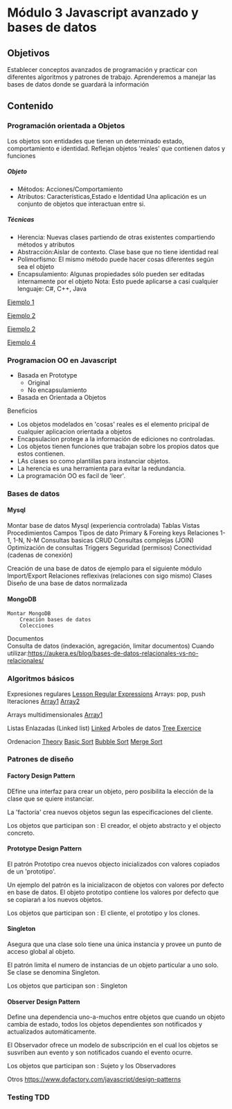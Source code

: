 # Módulo 3 Javascript avanzado y bases de datos

## Objetivos

Establecer conceptos avanzados de programación y practicar con diferentes algoritmos y patrones de trabajo. Aprenderemos a manejar las bases de datos donde se guardará la información

## Contenido

### Programación orientada a Objetos
Los objetos son entidades que tienen un determinado estado, comportamiento e identidad.
Reflejan objetos 'reales' que contienen datos y funciones

##### Objeto
* Métodos: Acciones/Comportamiento
* Atributos: Características,Estado e Identidad
Una aplicación es un conjunto de objetos que interactuan entre si.

##### Técnicas
* Herencia: Nuevas clases partiendo de otras existentes compartiendo métodos y atributos
* Abstracción:Aislar de contexto. Clase base que no tiene identidad real
* Polimorfismo: El mismo método puede hacer cosas diferentes según sea el objeto	
* Encapsulamiento: Algunas propiedades sólo pueden ser editadas internamente por el objeto
Nota: Esto puede aplicarse a casi cualquier lenguaje: C#, C++, Java

[Ejemplo 1](OOJavascript/ejemplo1.md)

[Ejemplo 2](OOJavascript/ejemplo2.md)

[Ejemplo 2](OOJavascript/ejemplo3.md)

[Ejemplo 4](OOJavascript/ejemplo4.js)

### Programacion OO en Javascript
 
 * Basada en Prototype 
	* Original
	* No encapsulamiento
 * Basada en Orientada a Objetos


Beneficios 

* Los objetos modelados en 'cosas' reales es el elemento pricipal de cualquier aplicacion orientada a objetos
* Encapsulacion protege a la información de ediciones no controladas.
* Los objetos tienen funciones que trabajan sobre los propios datos que estos contienen.
* LAs clases so como plantillas para instanciar objetos.
* La herencia es una herramienta para evitar la redundancia.
* La programación OO es facil de 'leer'.

### Bases de datos
#### Mysql
Montar base de datos Mysql (experiencia controlada)
Tablas
Vistas 
Procedimientos
Campos
Tipos de dato
Primary & Foreing keys
Relaciones 1-1, 1-N, N-M
Consultas basicas CRUD
Consultas complejas (JOIN)
Optimización de consultas
Triggers
Seguridad (permisos)
Conectividad (cadenas de conexión)

Creación de una base de datos de ejemplo para el siguiente módulo
Import/Export
Relaciones reflexivas (relaciones con sigo mismo)
Clases
Diseño de una base de datos normalizada
#### MongoDB
	Montar MongoDB
		Creación bases de datos
		Colecciones
Documentos		
		Consulta de datos (indexación, agregación, limitar documentos)
	Cuando utilizar:https://aukera.es/blog/bases-de-datos-relacionales-vs-no-relacionales/

### Algoritmos básicos

Expresiones regulares 
[Lesson Regular Expressions](Algorithms\regularExpresion.md)
Arrays: pop, push Iteraciones
[Array1](Algorithms\array.example.js)
[Array2](Algorithms\array.exercises.js)

Arrays multidimensionales
[Array1](Algorithms\arraymulti.exercise1.js)

Listas Enlazadas (Linked list)
[Linked](Algorithms\linked.exercise1.js)
Arboles de datos
[Tree Exercice](Algorithms\tree.exercise1.js)


Ordenacion 
[Theory](https://en.wikipedia.org/wiki/Sorting_algorithm)
[Basic Sort](Algorithms\sorting.basic.js)
[Bubble Sort](Algorithms\sorting.bubble.js)
[Merge Sort](Algorithms\sorting.merge.js)

### Patrones de diseño
#### Factory Design Pattern
DEfine una interfaz para crear un objeto, pero posibilita la elección de la clase que se quiere instanciar.

La 'factoría' crea nuevos objetos segun las especificaciones del cliente. 

Los objetos que participan son : El creador, el objeto abstracto y el objecto concreto.

#### Prototype Design Pattern
El patrón Prototipo crea nuevos objecto inicializados con valores copiados de un 'prototipo'.

Un ejemplo del patrón es la inicializacon de objetos con valores por defecto en base de datos. El objeto prototipo contiene los valores por defecto que se copiarań a los nuevos objetos.

Los objetos que participan son : El cliente, el prototipo y los clones.

#### Singleton
Asegura que una clase solo tiene una única instancia y provee un punto de acceso global al objeto.

El patrón limita el numero de instancias de un objeto particular a uno solo. Se clase se denomina Singleton.

Los objetos que participan son : Singleton 
#### Observer Design Pattern
Define una dependencia uno-a-muchos entre objetos que cuando un objeto cambia de estado, todos los objetos dependientes son notificados y actualizados automáticamente.

El Observador ofrece un modelo de subscripción en el cual los objetos se susvriben aun evento y son notificados cuando el evento ocurre.

Los objetos que participan son : Sujeto y los Observadores

Otros
https://www.dofactory.com/javascript/design-patterns

### Testing TDD


